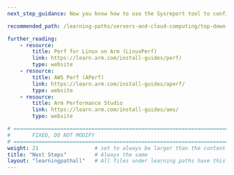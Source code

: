 ```yaml
---
next_step_guidance: Now you know how to use the Sysreport tool to configure your system for performance analysis.

recommended_path: /learning-paths/servers-and-cloud-computing/top-down-n1/

further_reading:
    - resource:
        title: Perf for Linux on Arm (LinuxPerf)
        link: https://learn.arm.com/install-guides/perf/
        type: website
    - resource:
        title: AWS Perf (APerf) 
        link: https://learn.arm.com/install-guides/aperf/
        type: website
    - resource:
        title: Arm Performance Studio
        link: https://learn.arm.com/install-guides/ams/
        type: website

# ================================================================================
#       FIXED, DO NOT MODIFY
# ================================================================================
weight: 21                  # set to always be larger than the content in this path, and one more than 'review'
title: "Next Steps"         # Always the same
layout: "learningpathall"   # All files under learning paths have this same wrapper
---
```

